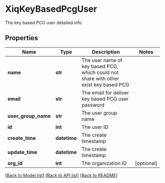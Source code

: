 # XiqKeyBasedPcgUser

The key based PCG user detailed info
## Properties
Name | Type | Description | Notes
------------ | ------------- | ------------- | -------------
**name** | **str** | The user name of key based PCG, which could not share with other exist key based PCG | 
**email** | **str** | The email for deliver key based PCG user password | 
**user_group_name** | **str** | The user group name | 
**id** | **int** | The user ID | 
**create_time** | **datetime** | The create timestamp | 
**update_time** | **datetime** | The create timestamp | 
**org_id** | **int** | The organization ID | [optional] 

[[Back to Model list]](../README.md#documentation-for-models) [[Back to API list]](../README.md#documentation-for-api-endpoints) [[Back to README]](../README.md)


